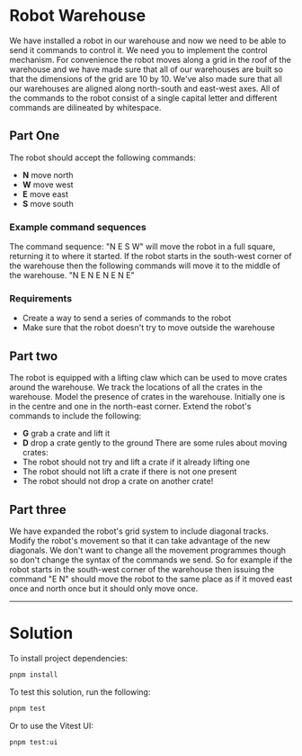 # Robot Warehouse

We have installed a robot in our warehouse and now we need to be able to send it commands to control it. We need you to implement the control mechanism.
For convenience the robot moves along a grid in the roof of the warehouse and we have made sure that all of our warehouses are built so that the dimensions of the grid are 10 by 10. We've also made sure that all our warehouses are aligned along north-south and east-west axes.
All of the commands to the robot consist of a single capital letter and different commands are dilineated by whitespace.

## Part One

The robot should accept the following commands:

- **N** move north
- **W** move west
- **E** move east
- **S** move south

### Example command sequences

The command sequence: "N E S W" will move the robot in a full square, returning it to where it started.
If the robot starts in the south-west corner of the warehouse then the following commands will move it to the middle of the warehouse.
"N E N E N E N E"

### Requirements

- Create a way to send a series of commands to the robot
- Make sure that the robot doesn't try to move outside the warehouse

## Part two

The robot is equipped with a lifting claw which can be used to move crates around the warehouse. We track the locations of all the crates in the warehouse.
Model the presence of crates in the warehouse. Initially one is in the centre and one in the north-east corner.
Extend the robot's commands to include the following:

- **G** grab a crate and lift it
- **D** drop a crate gently to the ground
  There are some rules about moving crates:
- The robot should not try and lift a crate if it already lifting one
- The robot should not lift a crate if there is not one present
- The robot should not drop a crate on another crate!

## Part three

We have expanded the robot's grid system to include diagonal tracks. Modify the robot's movement so that it can take advantage of the new diagonals. We don't want to change all the movement programmes though so don't change the syntax of the commands we send.
So for example if the robot starts in the south-west corner of the warehouse then issuing the command "E N" should move the robot to the same place as if it moved east once and north once but it should only move once.

---

# Solution

To install project dependencies:

```sh
pnpm install
```

To test this solution, run the following:

```sh
pnpm test
```

Or to use the Vitest UI:

```sh
pnpm test:ui
```
